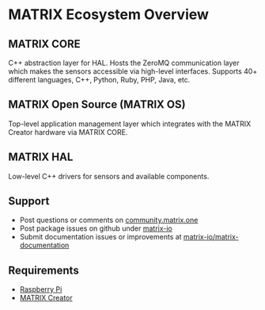# MATRIX Ecosystem Overview

## MATRIX CORE
C++ abstraction layer for HAL. Hosts the ZeroMQ communication layer which makes the sensors accessible via high-level interfaces. Supports 40+ different languages, C++, Python, Ruby, PHP, Java, etc. 

## MATRIX Open Source (MATRIX OS)
Top-level application management layer which integrates with the MATRIX Creator hardware via MATRIX CORE.

## MATRIX HAL
Low-level C++ drivers for sensors and available components.

## Support
* Post questions or comments on [community.matrix.one](http://community.matrix.one/)
* Post package issues on github under [matrix-io](https://github.com/matrix-io)
* Submit documentation issues or improvements at [matrix-io/matrix-documentation](https://github.com/matrix-io/matrix-documentation)

## Requirements
* [Raspberry Pi](https://www.raspberrypi.org)
* [MATRIX Creator](https://creator.matrix.one)

